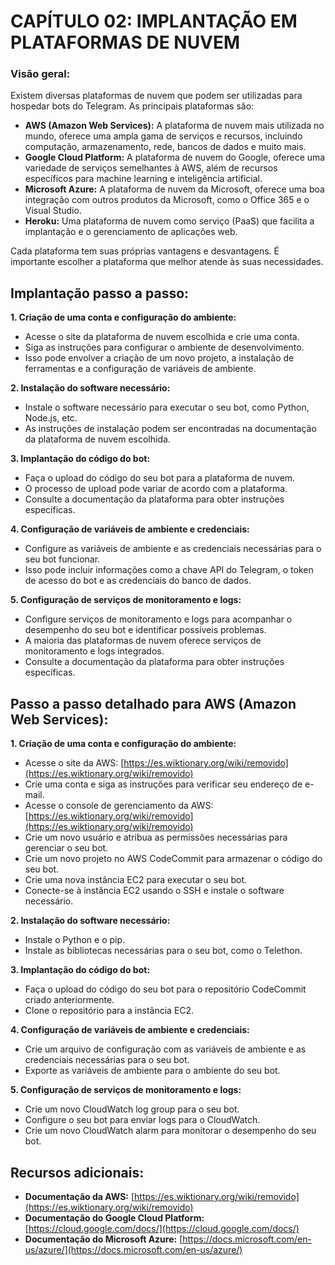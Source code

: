 # CAPÍTULO 02: IMPLANTAÇÃO EM PLATAFORMAS DE NUVEM
### Visão geral:
Existem diversas plataformas de nuvem que podem ser utilizadas para hospedar bots do Telegram. As principais plataformas são:

* **AWS (Amazon Web Services):** A plataforma de nuvem mais utilizada no mundo, oferece uma ampla gama de serviços e recursos, incluindo computação, armazenamento, rede, bancos de dados e muito mais.
* **Google Cloud Platform:** A plataforma de nuvem do Google, oferece uma variedade de serviços semelhantes à AWS, além de recursos específicos para machine learning e inteligência artificial.
* **Microsoft Azure:** A plataforma de nuvem da Microsoft, oferece uma boa integração com outros produtos da Microsoft, como o Office 365 e o Visual Studio.
* **Heroku:** Uma plataforma de nuvem como serviço (PaaS) que facilita a implantação e o gerenciamento de aplicações web.

Cada plataforma tem suas próprias vantagens e desvantagens. É importante escolher a plataforma que melhor atende às suas necessidades.

## Implantação passo a passo:
**1. Criação de uma conta e configuração do ambiente:**

* Acesse o site da plataforma de nuvem escolhida e crie uma conta.
* Siga as instruções para configurar o ambiente de desenvolvimento.
* Isso pode envolver a criação de um novo projeto, a instalação de ferramentas e a configuração de variáveis de ambiente.

**2. Instalação do software necessário:**

* Instale o software necessário para executar o seu bot, como Python, Node.js, etc.
* As instruções de instalação podem ser encontradas na documentação da plataforma de nuvem escolhida.

**3. Implantação do código do bot:**

* Faça o upload do código do seu bot para a plataforma de nuvem.
* O processo de upload pode variar de acordo com a plataforma.
* Consulte a documentação da plataforma para obter instruções específicas.

**4. Configuração de variáveis de ambiente e credenciais:**

* Configure as variáveis de ambiente e as credenciais necessárias para o seu bot funcionar.
* Isso pode incluir informações como a chave API do Telegram, o token de acesso do bot e as credenciais do banco de dados.

**5. Configuração de serviços de monitoramento e logs:**

* Configure serviços de monitoramento e logs para acompanhar o desempenho do seu bot e identificar possíveis problemas.
* A maioria das plataformas de nuvem oferece serviços de monitoramento e logs integrados.
* Consulte a documentação da plataforma para obter instruções específicas.

## Passo a passo detalhado para AWS (Amazon Web Services):
**1. Criação de uma conta e configuração do ambiente:**

* Acesse o site da AWS: [https://es.wiktionary.org/wiki/removido](https://es.wiktionary.org/wiki/removido)
* Crie uma conta e siga as instruções para verificar seu endereço de e-mail.
* Acesse o console de gerenciamento da AWS: [https://es.wiktionary.org/wiki/removido](https://es.wiktionary.org/wiki/removido)
* Crie um novo usuário e atribua as permissões necessárias para gerenciar o seu bot.
* Crie um novo projeto no AWS CodeCommit para armazenar o código do seu bot.
* Crie uma nova instância EC2 para executar o seu bot.
* Conecte-se à instância EC2 usando o SSH e instale o software necessário.

**2. Instalação do software necessário:**

* Instale o Python e o pip.
* Instale as bibliotecas necessárias para o seu bot, como o Telethon.

**3. Implantação do código do bot:**

* Faça o upload do código do seu bot para o repositório CodeCommit criado anteriormente.
* Clone o repositório para a instância EC2.

**4. Configuração de variáveis de ambiente e credenciais:**

* Crie um arquivo de configuração com as variáveis de ambiente e as credenciais necessárias para o seu bot.
* Exporte as variáveis de ambiente para o ambiente do seu bot.

**5. Configuração de serviços de monitoramento e logs:**

* Crie um novo CloudWatch log group para o seu bot.
* Configure o seu bot para enviar logs para o CloudWatch.
* Crie um novo CloudWatch alarm para monitorar o desempenho do seu bot.

## Recursos adicionais:
* **Documentação da AWS:** [https://es.wiktionary.org/wiki/removido](https://es.wiktionary.org/wiki/removido)
* **Documentação do Google Cloud Platform:** [https://cloud.google.com/docs/](https://cloud.google.com/docs/)
* **Documentação do Microsoft Azure:** [https://docs.microsoft.com/en-us/azure/](https://docs.microsoft.com/en-us/azure/)